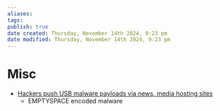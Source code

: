 ```yaml
---
aliases: 
tags: 
publish: true
date created: Thursday, November 14th 2024, 9:23 pm
date modified: Thursday, November 14th 2024, 9:23 pm
---
```


# Misc

- [Hackers push USB malware payloads via news, media hosting sites](https://www.bleepingcomputer.com/news/security/hackers-push-usb-malware-payloads-via-news-media-hosting-sites/)
    - EMPTYSPACE encoded malware